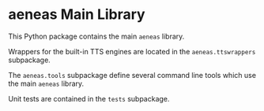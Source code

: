 # aeneas Main Library 

This Python package contains the main ``aeneas`` library.

Wrappers for the built-in TTS engines are located
in the ``aeneas.ttswrappers`` subpackage.

The ``aeneas.tools`` subpackage define several command line tools
which use the main ``aeneas`` library.

Unit tests are contained in the ``tests`` subpackage.

